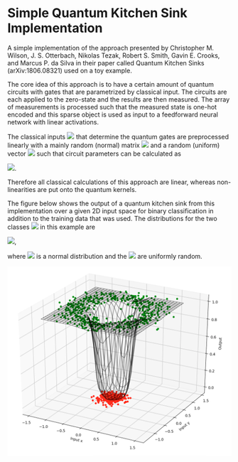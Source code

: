 # Simple Quantum Kitchen Sink Implementation

A simple implementation of the approach presented by Christopher M. Wilson, J. S. Otterbach, Nikolas Tezak, Robert S. Smith, Gavin E. Crooks, and Marcus P. da Silva in their paper called Quantum Kitchen Sinks (arXiv:1806.08321) used on a toy example. 

The core idea of this approach is to have a certain amount of quantum circuits with gates that are parametrized by classical input. The circuits are each applied to the zero-state and the results are then measured. The array of measurements is processed such that the measured state is one-hot encoded and this sparse object is used as input to a feedforward neural network with linear activations. 

The classical inputs <img src="https://latex.codecogs.com/svg.latex?x"/> that determine the quantum gates are preprocessed linearly with a mainly random (normal) matrix <img src="https://latex.codecogs.com/svg.latex?\Omega"/> and a random (uniform) vector <img src="https://latex.codecogs.com/svg.latex?\beta"/> such that circuit parameters can be calculated as

<img src="https://latex.codecogs.com/svg.latex?\theta=\Omega\,x+\beta"/>.

Therefore all classical calculations of this approach are linear, whereas non-linearities are put onto the quantum kernels. 

The figure below shows the output of a quantum kitchen sink from this implementation over a given 2D input space for binary classification in addition to the training data that was used. The distributions for the two classes <img src="https://latex.codecogs.com/svg.latex?t\in\{0,1\}"/> in this example are 

<img src="https://latex.codecogs.com/svg.latex?D_t=(\mathcal{N}(0,0.2)+t)\begin{pmatrix}\cos(\phi)}\\\sin(\phi)\end{pmatrix}"/>,

where <img src="https://latex.codecogs.com/svg.latex?\mathcal{N}(\mu,\sigma)"/> is a normal distribution and the <img src="https://latex.codecogs.com/svg.latex?\phi\in[0,2\pi]"/> are uniformly random.

![result](figures/result.png "Results")
